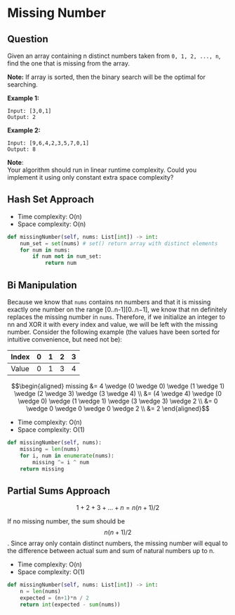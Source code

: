 # Missing Number

## Question 

Given an array containing n distinct numbers taken from `0, 1, 2, ..., n`, find the one that is missing from the array.

**Note:** If array is sorted, then the binary search will be the optimal for searching. 

**Example 1:**

```text
Input: [3,0,1]
Output: 2
```

**Example 2:**

```text
Input: [9,6,4,2,3,5,7,0,1]
Output: 8
```

**Note**:  
Your algorithm should run in linear runtime complexity. Could you implement it using only constant extra space complexity?

## Hash Set Approach 

* Time complexity: O\(n\)
* Space complexity: O\(n\)

```python
def missingNumber(self, nums: List[int]) -> int:
    num_set = set(nums) # set() return array with distinct elements
    for num in nums: 
        if num not in num_set: 
            return num
```

## Bi Manipulation 

Because we know that `nums` contains nn numbers and that it is missing exactly one number on the range \[0..n-1\]\[0..n−1\], we know that nn definitely replaces the missing number in `nums`. Therefore, if we initialize an integer to nn and XOR it with every index and value, we will be left with the missing number. Consider the following example \(the values have been sorted for intuitive convenience, but need not be\):

| Index | 0 | 1 | 2 | 3 |
| :--- | :--- | :--- | :--- | :--- |
| Value | 0 | 1 | 3 | 4 |

$$\begin{aligned} missing &= 4 \wedge (0 \wedge 0) \wedge (1 \wedge 1) \wedge (2 \wedge 3) \wedge (3 \wedge 4) \\ &= (4 \wedge 4) \wedge (0 \wedge 0) \wedge (1 \wedge 1) \wedge (3 \wedge 3) \wedge 2 \\ &= 0 \wedge 0 \wedge 0 \wedge 0 \wedge 2 \\ &= 2 \end{aligned}$$

* Time complexity: O\(n\)
* Space complexity: O\(1\)

```python
def missingNumber(self, nums):
    missing = len(nums)
    for i, num in enumerate(nums):
        missing ^= i ^ num
    return missing
```

## Partial Sums Approach

$$1+2+3+...+n= n(n+1)/2$$

If no missing number, the sum should be $$n(n+1)/2$$. Since array only contain distinct numbers, the missing number will equal to the difference between actual sum and sum of natural numbers up to n.  

* Time complexity: O\(n\)
* Space complexity: O\(1\)

```python
def missingNumber(self, nums: List[int]) -> int:
    n = len(nums)        
    expected = (n+1)*n / 2 
    return int(expected - sum(nums))
```

